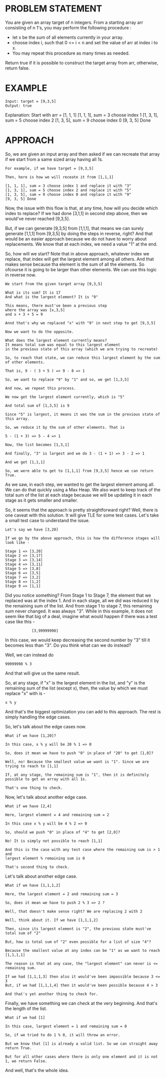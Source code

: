 # PROBLEM STATEMENT

You are given an array target of n integers. From a starting array arr consisting of n 1's, you may perform the following procedure :

 - let x be the sum of all elements currently in your array.
 - choose index i, such that 0 <= i < n and set the value of arr at index i to x.
 - You may repeat this procedure as many times as needed.

Return true if it is possible to construct the target array from arr, otherwise, return false.

# EXAMPLE

    Input: target = [9,3,5]
    Output: true

Explanation: Start with arr = [1, 1, 1] 
[1, 1, 1], sum = 3 choose index 1
[1, 3, 1], sum = 5 choose index 2
[1, 3, 5], sum = 9 choose index 0
[9, 3, 5] Done

# APPROACH

So, we are given an input array and then asked if we can recreate that array if we start from a same sized array having all 1s.

	For example, if we have target = [9,3,5]
	
	Then, here is how we will receate it from [1,1,1]
	
	[1, 1, 1], sum = 3 choose index 1 and replace it with "3"
	[1, 3, 1], sum = 5 choose index 2 and replace it with "5"
	[1, 3, 5], sum = 9 choose index 0 and replace it with "9"
	[9, 3, 5] Done

Now, the issue with this flow is that, at any time, how will you decide which index to replace? If we had done [3,1,1] in second step above, then we would've never reached [9,3,5].

But, if we can generate [9,3,5] from [1,1,1], that means we can surely generate [1,1,1] from [9,3,5] by doing the steps in reverse, right? And that would be an easier approach because we do not have to worry about replacements. We know that at each index, we need a value "1" at the end.

So, how will we start? Note that in above approach, whatever index we replace, that index will get the largest element among all others. And that makes sense because tha element is the sum of all the elements. So ofcourse it is going to be larger than other elements. We can use this logic in reverse now.

	We start from the given target array [9,3,5]
	
	What is its sum? It is 17
	And what is the largest element? It is "9"
	
	This means, there must've been a previous step
	where the array was [x,3,5] 
	and x + 3 + 5 = 9
	
	Annd that's why we replaced "x" with "9" in next step to get [9,3,5]
	
	Now we want to do the opposite. 
	
	What does the largest element currently means?
	It means total sum was equal to this largest element 
	in the previous state of this array (which we are trying to recreate)
	
	So, to reach that state, we can reduce this largest element by the sum of other elements.
	
	That is, 9 - ( 3 + 5 ) => 9 - 8 => 1
	
	So, we want to replace "9" by "1" and so, we get [1,3,5]
	
	And now, we repeat this process.
	
	We now get the largest element currently, which is "5"
	
	And total sum of [1,3,5] is 9
	
	Since "5" is largest, it means it was the sum in the previous state of this array.
	
	So, we reduce it by the sum of other elements. That is
	
	5 - (1 + 3) => 5 - 4 => 1
	
	Now, the list becomes [1,3,1]
	
	And finally, "3" is largest and we do 3 - (1 + 1) => 3 - 2 => 1
	
	And we get [1,1,1]
	
	So, we were able to get to [1,1,1] from [9,3,5] hence we can return True.
	
As we saw, in each step, we wanted to get the largest element among all. We can do that quickly using a Max Heap. We also want to keep track of the total sum of the list at each stage because we will be updating it in each stage as it gets smaller and smaller.

So, it seems that the approach is pretty straightforward right? Well, there is one caveat with this solution. It will give TLE for some test cases.
Let's take a small test case to understand the issue.

	Let's say we have [3,20]
	
	If we go by the above approach, this is how the difference stages will look like - 
	
	Stage 1 => [3,20]
	Stage 2 => [3,17]
	Stage 3 => [3,14]
	Stage 4 => [3,11]
	Stage 5 => [3,8]
	Stage 6 => [3,5]
	Stage 7 => [3,2]
	Stage 8 => [1,2]
	Stage 9 => [1,1]
   
Did you notice something? From Stage 1 to Stage 7, the element that we replaced was at the index 1. And in each stage, all we did was reduced it by the remaining sum of the list. And from stage 1 to stage 7, this remaining sum never changed. It was always "3". While in this example, it does not seem like that big of a deal, imagine what would happen if there was a test case like this -

				[3,99999998]
				
In this case, we would keep decreasing the second number by "3" till it becomes less than "3". Do you think what can we do instead?

Well, we can instead do

	99999998 % 3
	
And that will give us the same result.

So, at any stage, if "x" is the largest element in the list, and "y" is the remaining sum of the list (except x), then, the value by which we must replace "x" with is - 

	x % y

And that's the biggest optimization you can add to this approach. The rest is simply handling the edge cases.

So, let's talk about the edge cases now.

	What if we have [1,20]?

	In this case, x % y will be 20 % 1 => 0
	
	So, does it mean we have to push "0" in place of "20" to get [1,0]?
	
	Well, no! Because the smallest value we want is "1". Since we are trying to reach to [1,1]
	
	If, at any stage, the remaining sum is "1", then it is definitely possible to get an array with all 1s.
	
	That's one thing to check.
	
Now, let's talk about another edge case.

	What if we have [2,4]
	
	Here, largest element = 4 and remaining sum = 2
	
	In this case x % y will be 4 % 2 => 0
	
	So, should we push "0" in place of "4" to get [2,0]?
	
	No! It is simply not possible to reach [1,1]
	
	And this is the case with any test case where the remaining sum is > 1
	and 
	largest element % remaining sum is 0
	
	That's second thing to check.
	
Let's talk about another edge case.

	What if we have [1,1,1,2]
	
	Here, the largest element = 2 and remaining sum = 3
	
	So, does it mean we have to push 2 % 3 => 2 ?
	
	Well, that doesn't make sense right? We are replacing 2 with 2
	
	Well, think about it. If we have [1,1,1,2]
	
	Then, since its largest element is "2", the previous state must've total sum of "2"
	
	But, how is total sum of "2" even possible for a list of size "4"?
	
	Because the smallest value at any index can be "1" as we want to reach [1,1,1,1]
	
	The reason is that at any case, the "largest element" can never is <= remaining sum.
	
	If we had [1,1,1,3] then also it would've been impossible because 3 <= 3
	But, if we had [1,1,1,4] then it would've been possible because 4 > 3
	
	And that's yet another thing to check for.

Finally, we have something we can check at the very beginning. And that's the length of the list.

	What if we had [1]
	
	In this case, largest element = 1 and remaining sum = 0
	
	So, if we tried to do 1 % 0, it will throw an error.
	
	But we know that [1] is already a valid list. So we can straight away return True.
	
	But for all other cases where there is only one element and it is not 1, we return False.
	
And well, that's the whole idea.